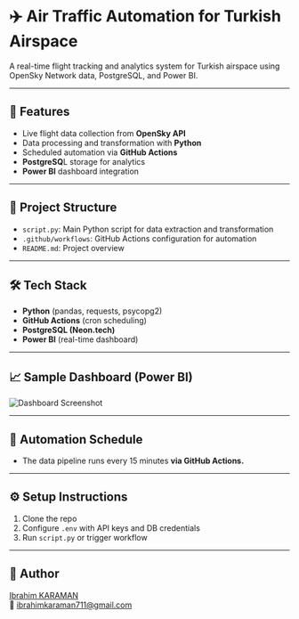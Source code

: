 # ✈️ Air Traffic Automation for Turkish Airspace

A real-time flight tracking and analytics system for Turkish airspace using OpenSky Network data, PostgreSQL, and Power BI.

---

## 🚀 Features
- Live flight data collection from **OpenSky API**
- Data processing and transformation with **Python**
- Scheduled automation via **GitHub Actions**
- **PostgreSQ**L storage for analytics
- **Power BI** dashboard integration

---

## 📂 Project Structure
- `script.py`: Main Python script for data extraction and transformation
- `.github/workflows`: GitHub Actions configuration for automation
- `README.md`: Project overview

---

## 🛠️ Tech Stack
- **Python** (pandas, requests, psycopg2)
- **GitHub Actions** (cron scheduling)
- **PostgreSQL (Neon.tech)**
- **Power BI** (real-time dashboard)

---

## 📈 Sample Dashboard (Power BI)
![Dashboard Screenshot](https://github.com/ikara35/air_trafic_automation/blob/main/dashboard_screenshot.png)

---

## 📅 Automation Schedule
- The data pipeline runs every 15 minutes **via GitHub Actions.**

---

## ⚙️ Setup Instructions
1. Clone the repo
2. Configure `.env` with API keys and DB credentials
3. Run `script.py` or trigger workflow

---

## 👤 Author
[Ibrahim KARAMAN](https://www.linkedin.com/in/yourprofile)  
📧 ibrahimkaraman711@gmail.com


